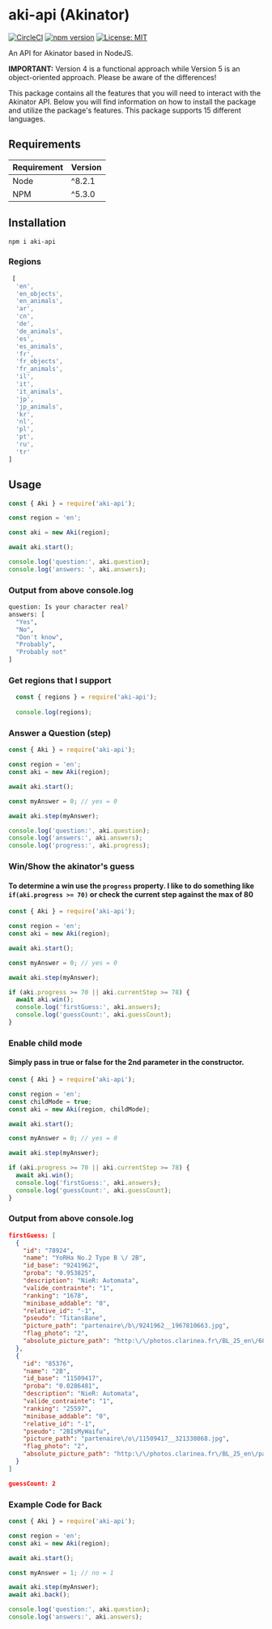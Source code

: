 # aki-api (Akinator)
[![CircleCI](https://circleci.com/gh/jgoralcz/aki-api/tree/master.svg?style=svg)](https://circleci.com/gh/jgoralcz/aki-api/tree/master)
[![npm version](https://badge.fury.io/js/aki-api.svg)](https://www.npmjs.com/package/aki-api)
[![License: MIT](https://img.shields.io/badge/License-MIT-blue.svg)](https://opensource.org/licenses/MIT)

An API for Akinator based in NodeJS.

**IMPORTANT:** Version 4 is a functional approach while Version 5 is an object-oriented approach. Please be aware of the differences!

This package contains all the features that you will need to interact with the Akinator API.
Below you will find information on how to install the package and utilize the package's features.
This package supports 15 different languages.

## Requirements
| Requirement | Version |
| ---|---|
| Node | ^8.2.1 |
| NPM | ^5.3.0 |


## Installation

``npm i aki-api``

### Regions
```js
 [
  'en',
  'en_objects',
  'en_animals',
  'ar',
  'cn',
  'de',
  'de_animals',
  'es',
  'es_animals',
  'fr',
  'fr_objects',
  'fr_animals',
  'il',
  'it',
  'it_animals',
  'jp',
  'jp_animals',
  'kr',
  'nl',
  'pl',
  'pt',
  'ru',
  'tr'
]
```


## Usage

```js
const { Aki } = require('aki-api');

const region = 'en';

const aki = new Aki(region);

await aki.start();

console.log('question:', aki.question);
console.log('answers: ', aki.answers);
```

### Output from above console.log

```bash
question: Is your character real?
answers: [  
  "Yes",
  "No",
  "Don't know",
  "Probably",
  "Probably not"
]
```

### Get regions that I support
```js
  const { regions } = require('aki-api');
  
  console.log(regions);
```


### Answer a Question (step)
```js
const { Aki } = require('aki-api');

const region = 'en';
const aki = new Aki(region);

await aki.start();

const myAnswer = 0; // yes = 0

await aki.step(myAnswer);

console.log('question:', aki.question);
console.log('answers:', aki.answers);
console.log('progress:', aki.progress);
```

### Win/Show the akinator's guess
#### To determine a win use the `progress` property. I like to do something like `if(aki.progress >= 70)` or check the current step against the max of 80

```js
const { Aki } = require('aki-api');

const region = 'en';
const aki = new Aki(region);

await aki.start();

const myAnswer = 0; // yes = 0

await aki.step(myAnswer);

if (aki.progress >= 70 || aki.currentStep >= 78) {
  await aki.win();
  console.log('firstGuess:', aki.answers);
  console.log('guessCount:', aki.guessCount);
}
```

### Enable child mode
#### Simply pass in true or false for the 2nd parameter in the constructor.

```js
const { Aki } = require('aki-api');

const region = 'en';
const childMode = true;
const aki = new Aki(region, childMode);

await aki.start();

const myAnswer = 0; // yes = 0

await aki.step(myAnswer);

if (aki.progress >= 70 || aki.currentStep >= 78) {
  await aki.win();
  console.log('firstGuess:', aki.answers);
  console.log('guessCount:', aki.guessCount);
}
```

### Output from above console.log

```json
firstGuess: [
  {
    "id": "78924",
    "name": "YoRHa No.2 Type B \/ 2B",
    "id_base": "9241962",
    "proba": "0.953825",
    "description": "NieR: Automata",
    "valide_contrainte": "1",
    "ranking": "1678",
    "minibase_addable": "0",
    "relative_id": "-1",
    "pseudo": "TitansBane",
    "picture_path": "partenaire\/b\/9241962__1967810663.jpg",
    "flag_photo": "2",
    "absolute_picture_path": "http:\/\/photos.clarinea.fr\/BL_25_en\/600\/partenaire\/b\/9241962__1967810663.jpg"
  },
  {
    "id": "85376",
    "name": "2B",
    "id_base": "11509417",
    "proba": "0.0286481",
    "description": "NieR: Automata",
    "valide_contrainte": "1",
    "ranking": "25597",
    "minibase_addable": "0",
    "relative_id": "-1",
    "pseudo": "2BIsMyWaifu",
    "picture_path": "partenaire\/o\/11509417__321330868.jpg",
    "flag_photo": "2",
    "absolute_picture_path": "http:\/\/photos.clarinea.fr\/BL_25_en\/partenaire\/o\/11509417__321330868.jpg"
  }
]

guessCount: 2
```

### Example Code for Back
```js
const { Aki } = require('aki-api');

const region = 'en';
const aki = new Aki(region);

await aki.start();

const myAnswer = 1; // no = 1

await aki.step(myAnswer);
await aki.back();

console.log('question:', aki.question);
console.log('answers:', aki.answers);
```

